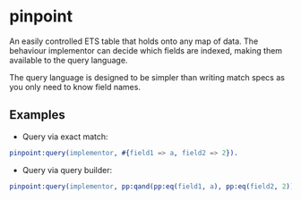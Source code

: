 pinpoint
========

An easily controlled ETS table that holds onto any map of data.
The behaviour implementor can decide which fields are indexed, making them available to the query language.

The query language is designed to be simpler than writing match specs as you only need to know field names.

Examples
--------
* Query via exact match:
```erlang
pinpoint:query(implementor, #{field1 => a, field2 => 2}).
```

* Query via query builder:
```erlang
pinpoint:query(implementor, pp:qand(pp:eq(field1, a), pp:eq(field2, 2)))
```
